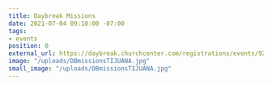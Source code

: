 ```yaml
---
title: Daybreak Missions
date: 2021-07-04 09:10:00 -07:00
tags:
- events
position: 0
external_url: https://daybreak.churchcenter.com/registrations/events/921702
image: "/uploads/DBmissionsTIJUANA.jpg"
small_image: "/uploads/DBmissionsTIJUANA.jpg"
---
```


